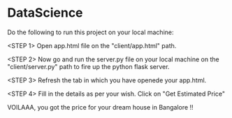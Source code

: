 # DataScience

Do the following to run this project on your local machine:

<STEP 1> 
Open app.html file on the "client/app.html" path.

<STEP 2>
Now go and run the server.py file on your local machine on the "client/server.py" path to fire up the python flask server.

<STEP 3>
Refresh the tab in which you have openede your app.html.

<STEP 4>
Fill in the details as per your wish. Click on "Get Estimated Price"

VOILAAA, you got the price for your dream house in Bangalore !!
